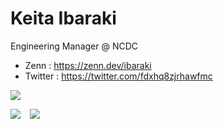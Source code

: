 # Keita Ibaraki

Engineering Manager @ NCDC 

- Zenn : https://zenn.dev/ibaraki
- Twitter : https://twitter.com/fdxhq8zjrhawfmc

![](http://github-profile-summary-cards.vercel.app/api/cards/profile-details?username=k-ibaraki&theme=tokyonight)

![](http://github-profile-summary-cards.vercel.app/api/cards/stats?username=k-ibaraki&theme=tokyonight) &ensp; ![](http://github-profile-summary-cards.vercel.app/api/cards/most-commit-language?username=k-ibaraki&theme=tokyonight)
